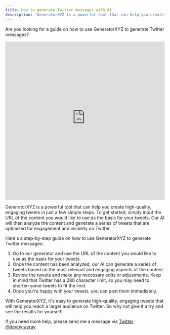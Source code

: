 ```yaml
---
title: How to generate Twitter messages with AI
description: 'GeneratorXYZ is a powerful tool that can help you create high-quality, engaging tweets in just a few simple steps. To get started, simply input the URL of the content you would like to use as the basis for your tweets. Our AI will then analyze the content and generate a series of tweets that are optimized for engagement and visibility on Twitter.'
---
```


Are you looking for a guide on how to use GeneratorXYZ to generate Twitter messages?

<iframe width="100%" height="500" src="https://www.youtube-nocookie.com/embed/A31zVOIoNFQ" loading="lazy" title="YouTube video player" frameborder="0" allow="accelerometer; autoplay; clipboard-write; encrypted-media; gyroscope; picture-in-picture; web-share" allowfullscreen></iframe>

GeneratorXYZ is a powerful tool that can help you create high-quality, engaging tweets in just a few simple steps. To get started, simply input the URL of the content you would like to use as the basis for your tweets. Our AI will then analyze the content and generate a series of tweets that are optimized for engagement and visibility on Twitter.

Here's a step-by-step guide on how to use GeneratorXYZ to generate Twitter messages:

1. Go to our generator and use the URL of the content you would like to use as the basis for your tweets.
2. Once the content has been analyzed, our AI can generate a series of tweets based on the most relevant and engaging aspects of the content.
3. Review the tweets and make any necessary edits or adjustments. Keep in mind that Twitter has a 280 character limit, so you may need to shorten some tweets to fit the limit.
4. Once you're happy with your tweets, you can post them immediately.

With GeneratorXYZ, it's easy to generate high-quality, engaging tweets that will help you reach a larger audience on Twitter. So why not give it a try and see the results for yourself!

If you need more help, please send me a message via [Twitter @devbyrayray](https://twitter.com/devbyrayray)